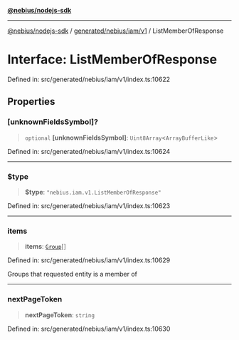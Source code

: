 [**@nebius/nodejs-sdk**](../../../../../README.md)

---

[@nebius/nodejs-sdk](../../../../../README.md) / [generated/nebius/iam/v1](../README.md) / ListMemberOfResponse

# Interface: ListMemberOfResponse

Defined in: src/generated/nebius/iam/v1/index.ts:10622

## Properties

### \[unknownFieldsSymbol\]?

> `optional` **\[unknownFieldsSymbol\]**: `Uint8Array`\<`ArrayBufferLike`\>

Defined in: src/generated/nebius/iam/v1/index.ts:10624

---

### $type

> **$type**: `"nebius.iam.v1.ListMemberOfResponse"`

Defined in: src/generated/nebius/iam/v1/index.ts:10623

---

### items

> **items**: [`Group`](Group.md)[]

Defined in: src/generated/nebius/iam/v1/index.ts:10629

Groups that requested entity is a member of

---

### nextPageToken

> **nextPageToken**: `string`

Defined in: src/generated/nebius/iam/v1/index.ts:10630

